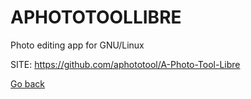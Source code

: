 # APHOTOTOOLLIBRE
 
 Photo editing app for GNU/Linux
 
 SITE: https://github.com/aphototool/A-Photo-Tool-Libre

 [Go back](./)
